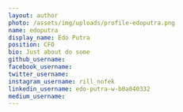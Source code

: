 ```yaml
---
layout: author
photo: /assets/img/uploads/profile-edoputra.png
name: edoputra
display_name: Edo Putra
position: CFO
bio: Just about do some
github_username: 
facebook_username: 
twitter_username: 
instagram_username: rill_nofek
linkedin_username: edo-putra-w-b0a040332
medium_username: 
---
```


